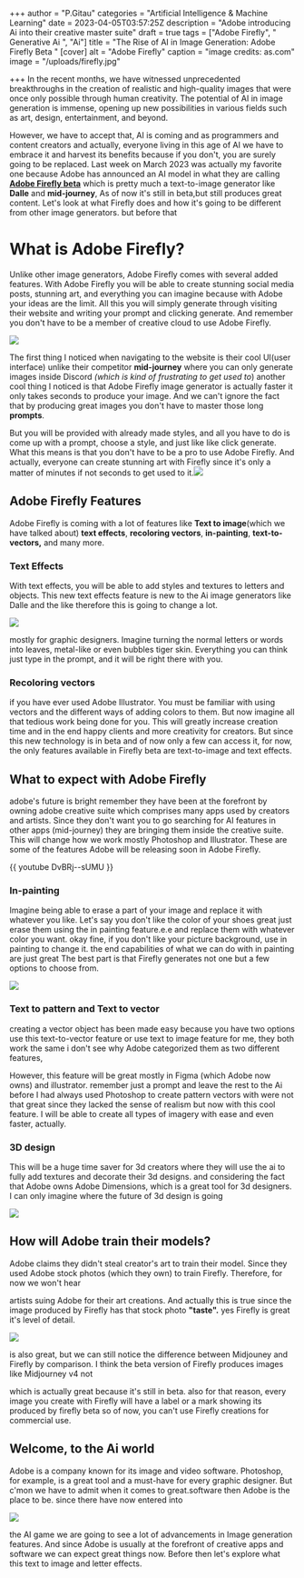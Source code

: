 +++
author = "P.Gitau"
categories = "Artificial Intelligence & Machine Learning"
date = 2023-04-05T03:57:25Z
description = "Adobe introducing Ai into their creative master suite"
draft = true
tags = ["Adobe Firefly", "  Generative Ai ", "Ai"]
title = "The Rise of AI in Image Generation: Adobe Firefly Beta "
[cover]
alt = "Adobe Firefly"
caption = "image credits: as.com"
image = "/uploads/firefly.jpg"

+++
In the recent months, we have witnessed unprecedented breakthroughs in the creation of realistic and high-quality images that were once only possible through human creativity. The potential of AI in image generation is immense, opening up new possibilities in various fields such as art, design, entertainment, and beyond.

However, we have to accept that, AI is coming and as programmers and content creators and actually, everyone living in this age of AI we have to embrace it and harvest its benefits because if you don't, you are surely going to be replaced. Last week on March 2023 was actually my favorite one because Adobe has announced an AI model in what they are calling [**Adobe Firefly beta**](https://firefly.adobe.com/ "Adobe firefly") which is pretty much a text-to-image generator like **Dalle** and **mid-journey**, As of now it's still in beta,but still produces great content. Let's look at what Firefly does and how it's going to be different from other image generators. but before that

# What is Adobe Firefly?

Unlike other image generators, Adobe Firefly comes with several added features. With Adobe Firefly you will be able to create stunning social media posts, stunning art, and everything you can imagine because with Adobe your ideas are the limit. All this you will simply generate through visiting their website and writing your prompt and clicking generate. And remember you don't have to be a member of creative cloud to use Adobe Firefly.

![](/uploads/fire.PNG)

The first thing I noticed when navigating to the website is their cool UI(user interface) unlike their competitor **mid-journey** where you can only generate images inside Discord _(which is kind of frustrating to get used to_) another cool thing I noticed is that Adobe Firefly image generator is actually faster it only takes seconds to produce your image. And we can't ignore the fact that by producing great images you don't have to master those long **prompts**.

But you will be provided with already made styles, and all you have to do is come up with a prompt, choose a style, and just like like click generate. What this means is that you don't have to be a pro to use Adobe Firefly. And actually, everyone can create stunning art with Firefly since it's only a matter of minutes if not seconds to get used to it.![](/uploads/mj-prompt.png)

## Adobe Firefly Features

Adobe Firefly is coming with a lot of features like **Text to image**(which we have talked about) **text effects**, **recoloring vectors**, **in-painting**, **text-to-vectors,** and many more.

### Text Effects

With text effects, you will be able to add styles and textures to letters and objects. This new text effects feature is new to the Ai image generators like Dalle and the like therefore this is going to change a lot.

![](/uploads/firefly_rubberballs_24949-scaled.webp)

mostly for graphic designers. Imagine turning the normal letters or words into leaves, metal-like or even bubbles tiger skin. Everything you can think just type in the prompt, and it will be right there with you.

### Recoloring vectors

if you have ever used Adobe Illustrator. You must be familiar with using vectors and the different ways of adding colors to them. But now imagine all that tedious work being done for you. This will greatly increase creation time and in the end happy clients and more creativity for creators. But since this new technology is in beta and of now only a few can access it, for now, the only features available in Firefly beta are text-to-image and text effects.

## What to expect with Adobe Firefly

adobe's future is bright remember they have been at the forefront by owning adobe creative suite which comprises many apps used by creators and artists. Since they don't want you to go searching for AI features in other apps (mid-journey) they are bringing them inside the creative suite. This will change how we work mostly Photoshop and Illustrator. These are some of the features Adobe will be releasing soon in Adobe Firefly.

{{ youtube DvBRj--sUMU }}

### In-painting

Imagine being able to erase a part of your image and replace it with whatever you like. Let's say you don't like the color of your shoes great just erase them using the in painting feature.e.e and replace them with whatever color you want. okay fine, if you don't like your picture background, use in painting to change it. the end capabilities of what we can do with in painting are just great The best part is that Firefly generates not one but a few options to choose from.

![](/uploads/screenshot-2023-04-04-at-08-41-36.png)

### Text to pattern and Text to vector

creating a vector object has been made easy because you have two options use this text-to-vector feature or use text to image feature for me, they both work the same i don't see why Adobe categorized them as two different features, 

However, this feature will be great mostly in Figma (which Adobe now owns) and illustrator. remember just a prompt and leave the rest to the Ai before I had always used Photoshop to create pattern vectors with were not that great since they lacked the sense of realism but now with this cool feature. I will be able to create all types of imagery with ease and even faster, actually.

### 3D design

This will be a huge time saver for 3d creators where they will use the ai to fully add textures and decorate their 3d designs. and considering the fact that Adobe owns Adobe Dimensions, which is a great tool for 3d designers. I can only imagine where the future of 3d design is going

![](/uploads/0220cad03d49487eaccc7dec660043fd.gif)

## How will Adobe train their models?

Adobe claims they didn't steal creator's art to train their model. Since they used Adobe stock photos (which they own) to train Firefly. Therefore, for now we won't hear

artists suing Adobe for their art creations. And actually this is true since the image produced by Firefly has that stock photo **"taste".** yes Firefly is great it's level of detail.

![](/uploads/images-2.jpg)

is also great, but we can still notice the difference between Midjouney and Firefly by comparison. I think the beta version of Firefly produces images like Midjourney v4 not

which is actually great because it's still in beta. also for that reason, every image you create with Firefly will have a label or a mark showing its produced by firefly beta so of now, you can't use Firefly creations for commercial use.

## Welcome, to the Ai world

Adobe is a company known for its image and video software. Photoshop, for example, is a great tool and a must-have for every graphic designer. But c'mon we have to admit when it comes to great.software then Adobe is the place to be. since there have now entered into 

![](/uploads/adobe-firefly-is-a-text-to-image-generator-that-didnt-steal-your-work.webp)

the AI game we are going to see a lot of advancements in Image generation features. And since Adobe is usually at the forefront of creative apps and software we can expect great things now. Before then let's explore what this text to image and letter effects.